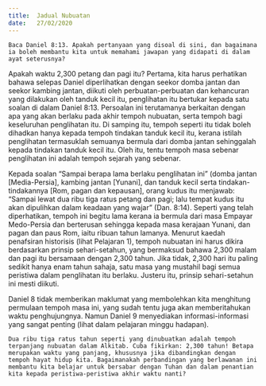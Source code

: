 ```yaml
---
title:  Jadual Nubuatan
date:   27/02/2020
---
```


`Baca Daniel 8:13. Apakah pertanyaan yang disoal di sini, dan bagaimana ia boleh membantu kita untuk memahami jawapan yang didapati di dalam ayat seterusnya?`

Apakah waktu 2,300 petang dan pagi itu? Pertama, kita harus perhatikan bahawa selepas Daniel diperlihatkan dengan seekor domba jantan dan seekor kambing jantan, diikuti oleh perbuatan-perbuatan dan kehancuran yang dilakukan oleh tanduk kecil itu, penglihatan itu bertukar kepada satu soalan di dalam Daniel 8:13. Persoalan ini terutamanya berkaitan dengan apa yang akan berlaku pada akhir tempoh nubuatan, serta tempoh bagi keseluruhan penglihatan itu. Di samping itu, tempoh seperti itu tidak boleh dihadkan hanya kepada tempoh tindakan tanduk kecil itu, kerana istilah penglihatan termasuklah semuanya bermula dari domba jantan sehinggalah kepada  tindakan tanduk kecil itu. Oleh itu, tentu tempoh masa sebenar penglihatan ini adalah tempoh sejarah yang sebenar.

Kepada soalan “Sampai berapa lama berlaku penglihatan ini” (domba jantan [Media-Persia], kambing jantan [Yunani], dan tanduk kecil serta tindakan-tindakannya [Rom, pagan dan kepausan], orang kudus itu menjawab: “Sampai lewat dua ribu tiga ratus petang dan pagi; lalu tempat kudus itu akan dipulihkan dalam keadaan yang wajar” (Dan. 8:14). Seperti yang telah diperhatikan, tempoh ini begitu lama kerana ia bermula dari masa Empayar Medo-Persia dan berterusan sehingga kepada masa kerajaan Yunani, dan pagan dan paus Rom, iaitu ribuan tahun lamanya. Menurut kaedah penafsiran historisis (lihat Pelajaran 1), tempoh nubuatan ini harus dikira berdasarkan prinsip sehari-setahun, yang bermaksud bahawa 2,300 malam dan pagi itu bersamaan dengan 2,300 tahun. Jika tidak, 2,300 hari itu paling sedikit hanya enam tahun sahaja, satu masa yang mustahil bagi semua peristiwa dalam penglihatan itu berlaku. Justeru itu, prinsip sehari-setahun ini mesti diikuti.

Daniel 8 tidak memberikan maklumat yang membolehkan kita menghitung permulaan tempoh masa ini, yang sudah tentu juga akan memberitahukan waktu penghujungnya. Namun Daniel 9 menyediakan informasi-informasi yang sangat penting (lihat dalam pelajaran minggu hadapan).

`Dua ribu tiga ratus tahun seperti yang dinubuatkan adalah tempoh terpanjang nubuatan dalam Alkitab. Cuba fikirkan: 2,300 tahun! Betapa merupakan waktu yang panjang, khususnya jika dibandingkan dengan tempoh hayat hidup kita. Bagaimanakah perbandingan yang berlawanan ini membantu kita belajar untuk bersabar dengan Tuhan dan dalam penantian kita kepada peristiwa-peristiwa akhir waktu nanti?`